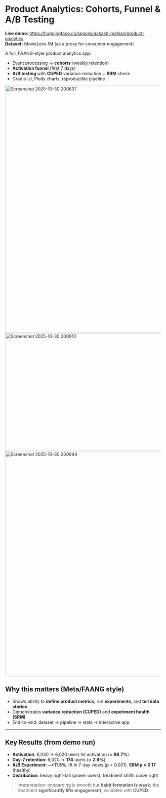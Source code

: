 # Product Analytics: Cohorts, Funnel & A/B Testing 

**Live demo:** https://huggingface.co/spaces/aakash-malhan/product-analytics  
**Dataset:** MovieLens 1M (as a proxy for consumer engagement)

A full, FAANG-style product analytics app:
- Event processing → **cohorts** (weekly retention)
- **Activation funnel** (first 7 days)
- **A/B testing** with **CUPED** variance reduction + **SRM** check
- Gradio UI, Plotly charts, reproducible pipeline

<img width="1409" height="801" alt="Screenshot 2025-10-30 200837" src="https://github.com/user-attachments/assets/f65496bd-a651-4ea4-bf64-b6e2c82c4d3c" />
<img width="1416" height="382" alt="Screenshot 2025-10-30 200910" src="https://github.com/user-attachments/assets/cddca6bd-d216-473f-8e24-ec5ecab956c7" />
<img width="1502" height="730" alt="Screenshot 2025-10-30 200944" src="https://github.com/user-attachments/assets/d3c7ac5f-2ba6-4bbf-97b4-3bf5cceaa55f" />



## Why this matters (Meta/FAANG style)
- Shows ability to **define product metrics**, run **experiments**, and **tell data stories**
- Demonstrates **variance reduction (CUPED)** and **experiment health (SRM)**
- End-to-end: dataset → pipeline → stats → interactive app

---

## Key Results (from demo run)
- **Activation:** 6,040 → 6,020 users hit activation (≈ **99.7%**)  
- **Day-7 retention:** 6,020 → **174** users (≈ **2.9%**)
- **A/B Experiment:** ~**+11.5%** lift in 7-day views (p < 0.001), **SRM p ≈ 0.17** (healthy)
- **Distribution:** heavy right-tail (power users), treatment shifts curve right

> Interpretation: onboarding is smooth but **habit formation is weak**; the treatment **significantly lifts engagement**, validated with **CUPED**.
